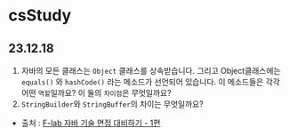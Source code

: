 # csStudy

## 23.12.18
1. 자바의 모든 클래스는 `Object` 클래스를 상속받습니다. 그리고 Object클래스에는 `equals()` 와 `hashCode()` 라는 메소드가 선언되어 있습니다. 이 메소드들은 각각 어떤 `역할`일까요? 이 둘의 `차이점`은 무엇일까요?
2. `StringBuilder`와 `StringBuffer`의 차이는 무엇일까요?
- 출처 : [F-lab 자바 기술 면접 대비하기 - 1편](https://f-lab.kr/blog/java-backend-interview-1)
